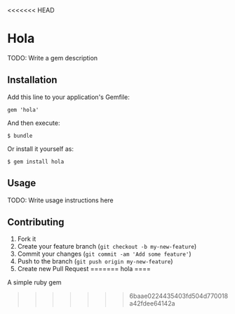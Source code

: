 <<<<<<< HEAD
# Hola

TODO: Write a gem description

## Installation

Add this line to your application's Gemfile:

    gem 'hola'

And then execute:

    $ bundle

Or install it yourself as:

    $ gem install hola

## Usage

TODO: Write usage instructions here

## Contributing

1. Fork it
2. Create your feature branch (`git checkout -b my-new-feature`)
3. Commit your changes (`git commit -am 'Add some feature'`)
4. Push to the branch (`git push origin my-new-feature`)
5. Create new Pull Request
=======
hola
====

A simple ruby gem
>>>>>>> 6baae0224435403fd504d770018a42fdee64142a
